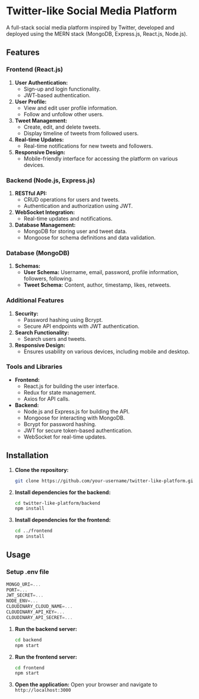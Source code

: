 
# Twitter-like Social Media Platform

A full-stack social media platform inspired by Twitter, developed and deployed using the MERN stack (MongoDB, Express.js, React.js, Node.js).

## Features

### Frontend (React.js)
1. **User Authentication:**
   - Sign-up and login functionality.
   - JWT-based authentication.
2. **User Profile:**
   - View and edit user profile information.
   - Follow and unfollow other users.
3. **Tweet Management:**
   - Create, edit, and delete tweets.
   - Display timeline of tweets from followed users.
4. **Real-time Updates:**
   - Real-time notifications for new tweets and followers.
5. **Responsive Design:**
   - Mobile-friendly interface for accessing the platform on various devices.

### Backend (Node.js, Express.js)
1. **RESTful API:**
   - CRUD operations for users and tweets.
   - Authentication and authorization using JWT.
2. **WebSocket Integration:**
   - Real-time updates and notifications.
3. **Database Management:**
   - MongoDB for storing user and tweet data.
   - Mongoose for schema definitions and data validation.

### Database (MongoDB)
1. **Schemas:**
   - **User Schema:** Username, email, password, profile information, followers, following.
   - **Tweet Schema:** Content, author, timestamp, likes, retweets.

### Additional Features
1. **Security:**
   - Password hashing using Bcrypt.
   - Secure API endpoints with JWT authentication.
2. **Search Functionality:**
   - Search users and tweets.
3. **Responsive Design:**
   - Ensures usability on various devices, including mobile and desktop.

### Tools and Libraries
- **Frontend:**
  - React.js for building the user interface.
  - Redux for state management.
  - Axios for API calls.
- **Backend:**
  - Node.js and Express.js for building the API.
  - Mongoose for interacting with MongoDB.
  - Bcrypt for password hashing.
  - JWT for secure token-based authentication.
  - WebSocket for real-time updates.

## Installation

1. **Clone the repository:**
   ```bash
   git clone https://github.com/your-username/twitter-like-platform.git
   ```
2. **Install dependencies for the backend:**
   ```bash
   cd twitter-like-platform/backend
   npm install
   ```
3. **Install dependencies for the frontend:**
   ```bash
   cd ../frontend
   npm install
   ```

## Usage

### Setup .env file

```js
MONGO_URI=...
PORT=...
JWT_SECRET=...
NODE_ENV=...
CLOUDINARY_CLOUD_NAME=...
CLOUDINARY_API_KEY=...
CLOUDINARY_API_SECRET=...
```

1. **Run the backend server:**
   ```bash
   cd backend
   npm start
   ```
2. **Run the frontend server:**
   ```bash
   cd frontend
   npm start
   ```

3. **Open the application:**
   Open your browser and navigate to `http://localhost:3000`
